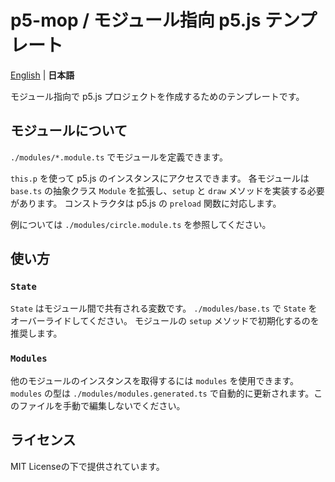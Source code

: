 # p5-mop / モジュール指向 p5.js テンプレート

[English](./README.md) | **日本語**

モジュール指向で p5.js プロジェクトを作成するためのテンプレートです。

## モジュールについて

`./modules/*.module.ts` でモジュールを定義できます。

`this.p` を使って p5.js のインスタンスにアクセスできます。
各モジュールは `base.ts` の抽象クラス `Module` を拡張し、`setup` と `draw` メソッドを実装する必要があります。
コンストラクタは p5.js の `preload` 関数に対応します。

例については `./modules/circle.module.ts` を参照してください。

## 使い方

### `State`

`State` はモジュール間で共有される変数です。
`./modules/base.ts` で `State` をオーバーライドしてください。
モジュールの `setup` メソッドで初期化するのを推奨します。

### `Modules`

他のモジュールのインスタンスを取得するには `modules` を使用できます。
`modules` の型は `./modules/modules.generated.ts` で自動的に更新されます。このファイルを手動で編集しないでください。

## ライセンス

MIT Licenseの下で提供されています。

